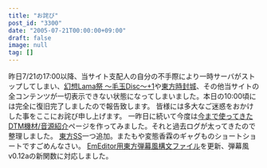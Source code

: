 ```yaml
---
title: "お詫び"
post_id: "3300"
date: "2005-07-21T00:00:00+09:00"
draft: false
image: null
tag: []
---
```



昨日7/21の17:00以降、当サイト支配人の自分の不手際により一時サーバがストップしてしまい、[幻想Lama祭 ～毛玉Disc～+1](http://lama.danmaq.com/lama/)や[東方時封城](/!/thA/)、その他当サイトの全コンテンツが一切表示できない状態になってしまいました。本日の10:00頃には完全に復旧完了しましたので報告致します。 皆様には多大なご迷惑をおかけした事をここにお詫び申し上げます。  一昨日に続いて今度は[今まで使ってきたDTM機材/音源紹介](/category/goods?tag=dtm-tools)ページを作ってみました。それと過去ログが太ってきたので整理しました。 [東方SS](/tag/square)一つ追加。またもや変態香霖のギャグものショートショートですごめんなさい。 [EmEditor用東方弾幕風構文ファイル](/emeditor-danmakufu)を更新、弾幕風v0.12aの新関数に対応しました。
